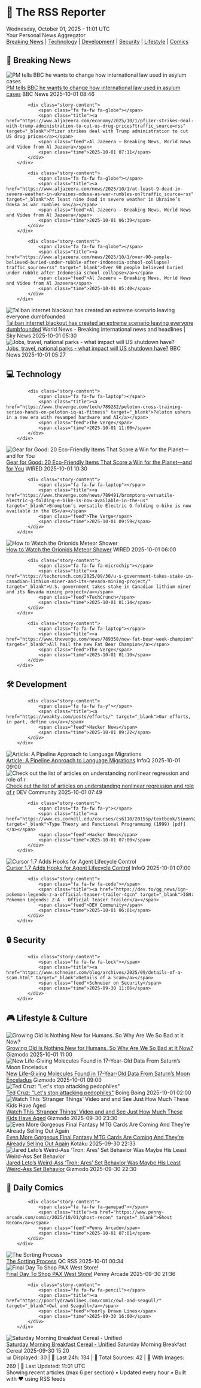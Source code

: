 <!-- Processing 54 RSS feeds at 2025-10-01 11:01:39 UTC -->
<!-- Processing: XKCD -->
<!-- Processing: Penny Arcade -->
<!-- Processing: Poorly Drawn Lines -->
<!-- Processing: Dilbert -->
<!-- Processing: Girl Genius -->
<!-- Processing: CNN Breaking News -->
<!-- Processing: BBC World News -->
<!-- Processing: BBC Breaking News -->
<!-- Processing: Reuters World News -->
<!-- Processing: Sky News World -->
<!-- Processing: The Verge -->
<!-- Processing: O'Reilly Radar -->
<!-- Processing: WIRED -->
<!-- Processing: Slashdot -->
<!-- Processing: Lobsters Python -->
<!-- Processing: Hacker News -->
<!-- Processing: OMG! Ubuntu -->
<!-- Processing: Linux.com -->
<!-- Processing: GitLab Blog -->
<!-- Processing: DZone -->
<!-- Processing: Coding Horror -->
<!-- Processing: Lifehacker -->
<!-- Processing: Gizmodo -->
<!-- Processing: Boing Boing -->
<!-- Processing: Krebs on Security -->
<!-- Processing: Schneier on Security -->
<!-- Generated 5 new posts out of 26 feeds processed -->
<div class="newspaper-header">
    <h1 class="newspaper-title">📰 The RSS Reporter</h1>
    <div class="newspaper-date">Wednesday, October 01, 2025 - 11:01 UTC</div>
    <div class="newspaper-subtitle">Your Personal News Aggregator</div>
</div>

<div class="newspaper-nav">
    <a href="#breaking">Breaking News</a> |
    <a href="#tech">Technology</a> |
    <a href="#dev">Development</a> |
    <a href="#security">Security</a> |
    <a href="#lifestyle">Lifestyle</a> |
    <a href="#webcomics">Comics</a>
</div>

<div class="news-section breaking-news" id="breaking">
<h2 class="section-header">🚨 Breaking News</h2>
<div class="stories-container">
<div class="story">
            <img src="https://ichef.bbci.co.uk/ace/standard/240/cpsprodpb/b941/live/be603cf0-9e91-11f0-928c-71dbb8619e94.jpg" alt="PM tells BBC he wants to change how international law used in asylum cases" class="story-image" loading="lazy" onerror="this.style.display='none'">
            <div class="story-content">
                <span class="fa fa-fw fa-flag"></span>
                <span class="title"><a href="https://www.bbc.com/news/articles/cd72p30v574o?at_medium=RSS&at_campaign=rss" target="_blank">PM tells BBC he wants to change how international law used in asylum cases</a></span>
                <span class="feed">BBC News</span>
                <span class="time">2025-10-01 08:46</span>
            </div>
        </div>
<div class="story">
            
            <div class="story-content">
                <span class="fa fa-fw fa-globe"></span>
                <span class="title"><a href="https://www.aljazeera.com/economy/2025/10/1/pfizer-strikes-deal-with-trump-administration-to-cut-us-drug-prices?traffic_source=rss" target="_blank">Pfizer strikes deal with Trump administration to cut US drug prices</a></span>
                <span class="feed">Al Jazeera – Breaking News, World News and Video from Al Jazeera</span>
                <span class="time">2025-10-01 07:11</span>
            </div>
        </div>
<div class="story">
            
            <div class="story-content">
                <span class="fa fa-fw fa-globe"></span>
                <span class="title"><a href="https://www.aljazeera.com/news/2025/10/1/at-least-9-dead-in-severe-weather-in-ukraines-odesa-as-war-rumbles-on?traffic_source=rss" target="_blank">At least nine dead in severe weather in Ukraine’s Odesa as war rumbles on</a></span>
                <span class="feed">Al Jazeera – Breaking News, World News and Video from Al Jazeera</span>
                <span class="time">2025-10-01 06:39</span>
            </div>
        </div>
<div class="story">
            
            <div class="story-content">
                <span class="fa fa-fw fa-globe"></span>
                <span class="title"><a href="https://www.aljazeera.com/news/2025/10/1/over-90-people-believed-buried-under-rubble-after-indonesia-school-collapse?traffic_source=rss" target="_blank">Over 90 people believed buried under rubble after Indonesia school collapse</a></span>
                <span class="feed">Al Jazeera – Breaking News, World News and Video from Al Jazeera</span>
                <span class="time">2025-10-01 05:40</span>
            </div>
        </div>
<div class="story">
            <img src="https://e3.365dm.com/25/10/1920x1080/skynews-afghanistan-kabul_7037819.jpg?20251001063736" alt="Taliban internet blackout has created an extreme scenario leaving everyone dumbfounded" class="story-image" loading="lazy" onerror="this.style.display='none'">
            <div class="story-content">
                <span class="fa fa-fw fa-satellite"></span>
                <span class="title"><a href="https://news.sky.com/story/taliban-internet-blackout-has-created-an-extreme-scenario-in-afghanistan-with-far-reaching-consequences-13442021" target="_blank">Taliban internet blackout has created an extreme scenario leaving everyone dumbfounded</a></span>
                <span class="feed">World News - Breaking international news and headlines | Sky News</span>
                <span class="time">2025-10-01 05:30</span>
            </div>
        </div>
<div class="story">
            <img src="https://ichef.bbci.co.uk/ace/standard/240/cpsprodpb/0244/live/0623ca90-9e95-11f0-928c-71dbb8619e94.jpg" alt="Jobs, travel, national parks - what impact will US shutdown have?" class="story-image" loading="lazy" onerror="this.style.display='none'">
            <div class="story-content">
                <span class="fa fa-fw fa-earth-americas"></span>
                <span class="title"><a href="https://www.bbc.com/news/articles/cgj1p485p0no?at_medium=RSS&at_campaign=rss" target="_blank">Jobs, travel, national parks - what impact will US shutdown have?</a></span>
                <span class="feed">BBC News</span>
                <span class="time">2025-10-01 05:27</span>
            </div>
        </div>
</div>
</div>
<div class="news-section tech-news" id="tech">
<h2 class="section-header">💻 Technology</h2>
<div class="stories-container">
<div class="story">
            
            <div class="story-content">
                <span class="fa fa-fw fa-laptop"></span>
                <span class="title"><a href="https://www.theverge.com/tech/789282/peloton-cross-training-series-hands-on-peloton-iq-ai-fitness" target="_blank">Peloton ushers in a new era with revamped hardware and AI</a></span>
                <span class="feed">The Verge</span>
                <span class="time">2025-10-01 11:00</span>
            </div>
        </div>
<div class="story">
            <img src="https://media.wired.com/photos/68da627990d84ff83605d562/master/pass/190925_GEAR-For-Good-Opener.jpg" alt="Gear for Good: 20 Eco-Friendly Items That Score a Win for the Planet—and for You" class="story-image" loading="lazy" onerror="this.style.display='none'">
            <div class="story-content">
                <span class="fa fa-fw fa-bolt"></span>
                <span class="title"><a href="https://www.wired.com/story/gear-for-good-20-eco-friendly-items/" target="_blank">Gear for Good: 20 Eco-Friendly Items That Score a Win for the Planet—and for You</a></span>
                <span class="feed">WIRED</span>
                <span class="time">2025-10-01 10:30</span>
            </div>
        </div>
<div class="story">
            
            <div class="story-content">
                <span class="fa fa-fw fa-laptop"></span>
                <span class="title"><a href="https://www.theverge.com/news/789491/bromptons-versatile-electric-g-folding-e-bike-is-now-available-in-the-us" target="_blank">Brompton’s versatile Electric G folding e-bike is now available in the US</a></span>
                <span class="feed">The Verge</span>
                <span class="time">2025-10-01 09:59</span>
            </div>
        </div>
<div class="story">
            <img src="https://media.wired.com/photos/674705ece62bfbd1626a1416/master/pass/GettyImages-1293014500.jpg" alt="How to Watch the Orionids Meteor Shower" class="story-image" loading="lazy" onerror="this.style.display='none'">
            <div class="story-content">
                <span class="fa fa-fw fa-bolt"></span>
                <span class="title"><a href="https://www.wired.com/story/watch-meteor-showers-2025-shooting-stars-ursids-geminids-leonids-orionids-perseids-southern-delta-aquariids-lyrids-quadrantids/" target="_blank">How to Watch the Orionids Meteor Shower</a></span>
                <span class="feed">WIRED</span>
                <span class="time">2025-10-01 06:00</span>
            </div>
        </div>
<div class="story">
            
            <div class="story-content">
                <span class="fa fa-fw fa-microchip"></span>
                <span class="title"><a href="https://techcrunch.com/2025/09/30/u-s-government-takes-stake-in-canadian-lithium-miner-and-its-nevada-mining-project/" target="_blank">U.S. government takes stake in Canadian lithium miner and its Nevada mining project</a></span>
                <span class="feed">TechCrunch</span>
                <span class="time">2025-10-01 01:14</span>
            </div>
        </div>
<div class="story">
            
            <div class="story-content">
                <span class="fa fa-fw fa-laptop"></span>
                <span class="title"><a href="https://www.theverge.com/news/789358/new-fat-bear-week-champion" target="_blank">All hail the new Fat Bear Champion</a></span>
                <span class="feed">The Verge</span>
                <span class="time">2025-10-01 01:10</span>
            </div>
        </div>
</div>
</div>
<div class="news-section dev-news" id="dev">
<h2 class="section-header">🛠️ Development</h2>
<div class="stories-container">
<div class="story">
            
            <div class="story-content">
                <span class="fa fa-fw fa-y"></span>
                <span class="title"><a href="https://weakty.com/posts/efforts/" target="_blank">Our efforts, in part, define us</a></span>
                <span class="feed">Hacker News</span>
                <span class="time">2025-10-01 09:22</span>
            </div>
        </div>
<div class="story">
            <img src="https://res.infoq.com/articles/pipeline-language-migrations/en/headerimage/a-pipeline-approach-to-language-migrations-header-image-1759158012774.jpg" alt="Article: ​​A Pipeline Approach to Language Migrations" class="story-image" loading="lazy" onerror="this.style.display='none'">
            <div class="story-content">
                <span class="fa fa-fw fa-info-circle"></span>
                <span class="title"><a href="https://www.infoq.com/articles/pipeline-language-migrations/?utm_campaign=infoq_content&utm_source=infoq&utm_medium=feed&utm_term=global" target="_blank">Article: ​​A Pipeline Approach to Language Migrations</a></span>
                <span class="feed">InfoQ</span>
                <span class="time">2025-10-01 09:00</span>
            </div>
        </div>
<div class="story">
            <img src="https://media2.dev.to/dynamic/image/width=800%2Cheight=%2Cfit=scale-down%2Cgravity=auto%2Cformat=auto/https%3A%2F%2Fdev-to-uploads.s3.amazonaws.com%2Fuploads%2Fuser%2Fprofile_image%2F3268117%2F1ab4dce0-9706-4bf9-bcd5-576b0833c02b.png" alt="Check out the list of articles on understanding nonlinear regression and role of r" class="story-image" loading="lazy" onerror="this.style.display='none'">
            <div class="story-content">
                <span class="fa fa-fw fa-code"></span>
                <span class="title"><a href="https://dev.to/dipti_m_2e7ba36c478d1a48a/check-out-the-list-of-articles-on-understanding-nonlinear-regression-and-role-of-r-5gdg" target="_blank">Check out the list of articles on understanding nonlinear regression and role of r</a></span>
                <span class="feed">DEV Community</span>
                <span class="time">2025-10-01 07:49</span>
            </div>
        </div>
<div class="story">
            
            <div class="story-content">
                <span class="fa fa-fw fa-y"></span>
                <span class="title"><a href="https://www.cs.cornell.edu/courses/cs6110/2015sp/textbook/Simon%20Thompson%20textbook.pdf" target="_blank">Type Theory and Functional Programming (1999) [pdf]</a></span>
                <span class="feed">Hacker News</span>
                <span class="time">2025-10-01 07:00</span>
            </div>
        </div>
<div class="story">
            <img src="https://res.infoq.com/news/2025/10/cursor-hooks/en/headerimage/generatedHeaderImage-1759267312522.jpg" alt="Cursor 1.7 Adds Hooks for Agent Lifecycle Control" class="story-image" loading="lazy" onerror="this.style.display='none'">
            <div class="story-content">
                <span class="fa fa-fw fa-info-circle"></span>
                <span class="title"><a href="https://www.infoq.com/news/2025/10/cursor-hooks/?utm_campaign=infoq_content&utm_source=infoq&utm_medium=feed&utm_term=global" target="_blank">Cursor 1.7 Adds Hooks for Agent Lifecycle Control</a></span>
                <span class="feed">InfoQ</span>
                <span class="time">2025-10-01 07:00</span>
            </div>
        </div>
<div class="story">
            
            <div class="story-content">
                <span class="fa fa-fw fa-code"></span>
                <span class="title"><a href="https://dev.to/gg_news/ign-pokemon-legends-z-a-official-teaser-trailer-4gcn" target="_blank">IGN: Pokemon Legends: Z-A - Official Teaser Trailer</a></span>
                <span class="feed">DEV Community</span>
                <span class="time">2025-10-01 06:01</span>
            </div>
        </div>
</div>
</div>
<div class="news-section security-news" id="security">
<h2 class="section-header">🔒 Security</h2>
<div class="stories-container">
<div class="story">
            
            <div class="story-content">
                <span class="fa fa-fw fa-lock"></span>
                <span class="title"><a href="https://www.schneier.com/blog/archives/2025/09/details-of-a-scam.html" target="_blank">Details of a Scam</a></span>
                <span class="feed">Schneier on Security</span>
                <span class="time">2025-09-30 11:06</span>
            </div>
        </div>
</div>
</div>
<div class="news-section lifestyle-news" id="lifestyle">
<h2 class="section-header">🎮 Lifestyle & Culture</h2>
<div class="stories-container">
<div class="story">
            <img src="https://gizmodo.com/app/uploads/2025/09/oldandyoungpeople-1280x853.jpg" alt="Growing Old Is Nothing New for Humans. So Why Are We So Bad at It Now?" class="story-image" loading="lazy" onerror="this.style.display='none'">
            <div class="story-content">
                <span class="fa fa-fw fa-computer"></span>
                <span class="title"><a href="https://gizmodo.com/growing-old-is-nothing-new-for-humans-so-why-are-we-so-bad-at-it-now-2000664208" target="_blank">Growing Old Is Nothing New for Humans. So Why Are We So Bad at It Now?</a></span>
                <span class="feed">Gizmodo</span>
                <span class="time">2025-10-01 11:00</span>
            </div>
        </div>
<div class="story">
            <img src="https://gizmodo.com/app/uploads/2025/09/Enceladus-icy-plumes-1280x853.jpg" alt="New Life-Giving Molecules Found in 17-Year-Old Data From Saturn’s Moon Enceladus" class="story-image" loading="lazy" onerror="this.style.display='none'">
            <div class="story-content">
                <span class="fa fa-fw fa-computer"></span>
                <span class="title"><a href="https://gizmodo.com/new-life-giving-molecules-found-in-17-year-old-data-from-saturns-moon-enceladus-2000665788" target="_blank">New Life-Giving Molecules Found in 17-Year-Old Data From Saturn’s Moon Enceladus</a></span>
                <span class="feed">Gizmodo</span>
                <span class="time">2025-10-01 09:00</span>
            </div>
        </div>
<div class="story">
            <img src="https://i0.wp.com/boingboing.net/wp-content/uploads/2022/06/cruz.jpeg?fit=1500%2C1004&amp;quality=60&amp;ssl=1" alt="Ted Cruz: &quot;Let&#x27;s stop attacking pedophiles&quot;" class="story-image" loading="lazy" onerror="this.style.display='none'">
            <div class="story-content">
                <span class="fa fa-fw fa-arrow-right"></span>
                <span class="title"><a href="https://boingboing.net/2025/09/30/ted-cruz-lets-stop-attacking-pedophiles.html" target="_blank">Ted Cruz: &quot;Let&#x27;s stop attacking pedophiles&quot;</a></span>
                <span class="feed">Boing Boing</span>
                <span class="time">2025-10-01 02:00</span>
            </div>
        </div>
<div class="story">
            <img src="https://gizmodo.com/app/uploads/2025/09/stranger-things-kids-now-adults-netflix-1280x853.jpg" alt="Watch This ‘Stranger Things’ Video and and See Just How Much These Kids Have Aged" class="story-image" loading="lazy" onerror="this.style.display='none'">
            <div class="story-content">
                <span class="fa fa-fw fa-computer"></span>
                <span class="title"><a href="https://gizmodo.com/stranger-things-season-1-dnd-game-lookback-netflix-2000665855" target="_blank">Watch This ‘Stranger Things’ Video and and See Just How Much These Kids Have Aged</a></span>
                <span class="feed">Gizmodo</span>
                <span class="time">2025-09-30 23:30</span>
            </div>
        </div>
<div class="story">
            <img src="https://kotaku.com/app/uploads/2025/09/FF9-MTG.jpg" alt="Even More Gorgeous Final Fantasy MTG Cards Are Coming And They’re Already Selling Out Again" class="story-image" loading="lazy" onerror="this.style.display='none'">
            <div class="story-content">
                <span class="fa fa-fw fa-gamepad"></span>
                <span class="title"><a href="https://kotaku.com/even-more-gorgeous-final-fantasy-mtg-cards-are-coming-and-theyre-already-selling-out-again-2000630364" target="_blank">Even More Gorgeous Final Fantasy MTG Cards Are Coming And They’re Already Selling Out Again</a></span>
                <span class="feed">Kotaku</span>
                <span class="time">2025-09-30 22:33</span>
            </div>
        </div>
<div class="story">
            <img src="https://gizmodo.com/app/uploads/2025/09/jared-leto-tron-ares-1280x853.jpg" alt="Jared Leto’s Weird-Ass ‘Tron: Ares’ Set Behavior Was Maybe His Least Weird-Ass Set Behavior" class="story-image" loading="lazy" onerror="this.style.display='none'">
            <div class="story-content">
                <span class="fa fa-fw fa-computer"></span>
                <span class="title"><a href="https://gizmodo.com/jared-leto-tron-ares-method-acting-disney-2000665912" target="_blank">Jared Leto’s Weird-Ass ‘Tron: Ares’ Set Behavior Was Maybe His Least Weird-Ass Set Behavior</a></span>
                <span class="feed">Gizmodo</span>
                <span class="time">2025-09-30 22:30</span>
            </div>
        </div>
</div>
</div>
<div class="news-section webcomics-section" id="webcomics">
<h2 class="section-header">🎨 Daily Comics</h2>
<div class="stories-container">
<div class="story">
            
            <div class="story-content">
                <span class="fa fa-fw fa-gamepad"></span>
                <span class="title"><a href="https://www.penny-arcade.com/comic/2025/10/01/ghost-recon" target="_blank">Ghost Recon</a></span>
                <span class="feed">Penny Arcade</span>
                <span class="time">2025-10-01 07:01</span>
            </div>
        </div>
<div class="story">
            <img src="http://www.questionablecontent.net/comics/5669.png" alt="The Sorting Process" class="story-image" loading="lazy" onerror="this.style.display='none'">
            <div class="story-content">
                <span class="fa fa-fw fa-music"></span>
                <span class="title"><a href="http://questionablecontent.net/view.php?comic=5669" target="_blank">The Sorting Process</a></span>
                <span class="feed">QC RSS</span>
                <span class="time">2025-10-01 00:34</span>
            </div>
        </div>
<div class="story">
            <img src="https://cdn.shopify.com/s/files/1/0042/9942/files/pax_west_2025_collection_hero_desktop.png" alt="Final Day To Shop PAX West Store!" class="story-image" loading="lazy" onerror="this.style.display='none'">
            <div class="story-content">
                <span class="fa fa-fw fa-gamepad"></span>
                <span class="title"><a href="https://www.penny-arcade.com/news/post/2025/09/30/final-day-to-shop-pax-west-store" target="_blank">Final Day To Shop PAX West Store!</a></span>
                <span class="feed">Penny Arcade</span>
                <span class="time">2025-09-30 21:36</span>
            </div>
        </div>
<div class="story">
            
            <div class="story-content">
                <span class="fa fa-fw fa-pencil"></span>
                <span class="title"><a href="https://poorlydrawnlines.com/comic/owl-and-seagull/" target="_blank">Owl and Seagull</a></span>
                <span class="feed">Poorly Drawn Lines</span>
                <span class="time">2025-09-30 16:00</span>
            </div>
        </div>
<div class="story">
            <img src="https://www.smbc-comics.com/comics/1758852911-20250930.png" alt="Saturday Morning Breakfast Cereal - Unified" class="story-image" loading="lazy" onerror="this.style.display='none'">
            <div class="story-content">
                <span class="fa fa-fw fa-smile"></span>
                <span class="title"><a href="https://www.smbc-comics.com/comic/unified" target="_blank">Saturday Morning Breakfast Cereal - Unified</a></span>
                <span class="feed">Saturday Morning Breakfast Cereal</span>
                <span class="time">2025-09-30 15:20</span>
            </div>
        </div>
</div>
</div>

<div class="newspaper-footer">
    <div class="stats">
        📊 Displayed: 30 | 📅 Last 24h: 134 | 📡 Total Sources: 42 | 📸 With Images: 269 |
        🔄 Last Updated: 11:01 UTC
    </div>
    <div class="footer-note">
        Showing recent articles (max 6 per section) • Updated every hour • Built with ❤️ using RSS feeds
    </div>
</div>
